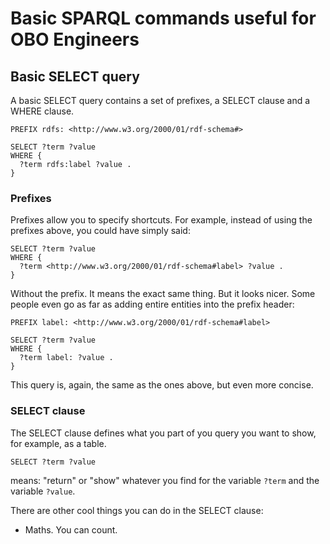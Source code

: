 # Basic SPARQL commands useful for OBO Engineers

## Basic SELECT query

A basic SELECT query contains a set of prefixes, a SELECT clause and a WHERE clause.

```
PREFIX rdfs: <http://www.w3.org/2000/01/rdf-schema#>

SELECT ?term ?value
WHERE {
  ?term rdfs:label ?value .
}
```

### Prefixes

Prefixes allow you to specify shortcuts. For example, instead of using the prefixes above, you could have simply said:

```
SELECT ?term ?value
WHERE {
  ?term <http://www.w3.org/2000/01/rdf-schema#label> ?value .
}
```

Without the prefix. It means the exact same thing. But it looks nicer. Some people even go as far as adding entire entities into the prefix header:


```
PREFIX label: <http://www.w3.org/2000/01/rdf-schema#label>

SELECT ?term ?value
WHERE {
  ?term label: ?value .
}
```

This query is, again, the same as the ones above, but even more concise.

### SELECT clause

The SELECT clause defines what you part of you query you want to show, for example, as a table.

```
SELECT ?term ?value
```

means: "return" or "show" whatever you find for the variable `?term` and the variable `?value`.

There are other cool things you can do in the SELECT clause:

- Maths. You can count.